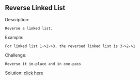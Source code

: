 Reverse Linked List
-----
Description:

    Reverse a linked list.
    
Example:
    
    For linked list 1->2->3, the reversed linked list is 3->2->1
    
Challenge:
    
    Reverse it in-place and in one-pass
    
Solution: [click here](Solution.java)